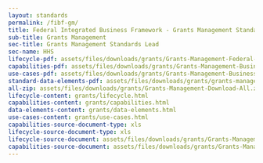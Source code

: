 ```yaml
---
layout: standards
permalink: /fibf-gm/
title: Federal Integrated Business Framework - Grants Management Standards
sub-title: Grants Management
sec-title: Grants Management Standards Lead
sec-name: HHS
lifecycle-pdf: assets/files/downloads/grants/Grants-Management-Federal-Business-Lifecycle.xlsx
capabilities-pdf: assets/files/downloads/grants/Grants-Management-Business-Capabilities.xlsx
use-cases-pdf: assets/files/downloads/grants/Grants-Management-Business-Use-Cases.zip
standard-data-elements-pdf: assets/files/downloads/grants/grants-management-standard-data-elements.xlsm.xlsm
all-zip: assets/files/downloads/grants/Grants-Management-Download-All.zip
lifecycle-content: grants/lifecycle.html
capabilities-content: grants/capabilities.html
data-elements-content: grants/data-elements.html
use-cases-content: grants/use-cases.html
capabilities-source-document-type: xls
lifecycle-source-document-type: xls
lifecycle-source-document: assets/files/downloads/grants/Grants-Management-Federal-Business-Lifecycle.xlsx
capabilities-source-document: assets/files/downloads/grants/Grants-Management-Business-Capabilities.xlsx
---
```


